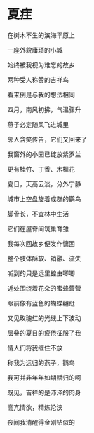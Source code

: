# 夏疰

在树木不生的滨海平原上

一座外貌庸琐的小城

始终被我视为难忘的故乡

两种受人称赞的吉祥鸟

看来倒是与我的想法相同

四月，南风初拂，气温骤升

燕子必定随风飞进城里

邻人含笑传告，它们又回来了

我窗外的小园已绽放紫罗兰

更有桂竹、丁香、木樨花

夏日，天高云淡，分外宁静

城市上空盘旋着成群的鹳鸟

脚骨长，不宜林中生活

它们在屋脊间筑巢育雏

我每次回故乡便发作慵困

整个肢体酥软、销融、流失

听到的只是远里蝗虫唧唧

近处围绕着花朵的蜜蜂营营

眼前像有蓝色的蝴蝶翩跹

又见玫瑰红的光线上下波动

层叠的夏日的疲倦征服了我

情人们将我缠住不放

称我为远归的燕子，鹳鸟

我可并非年年如期赋归的呵

既见，吉祥的是沛泽的肉身

高亢情欲，精炼沦浃

夜间我清醒得金刚钻似的